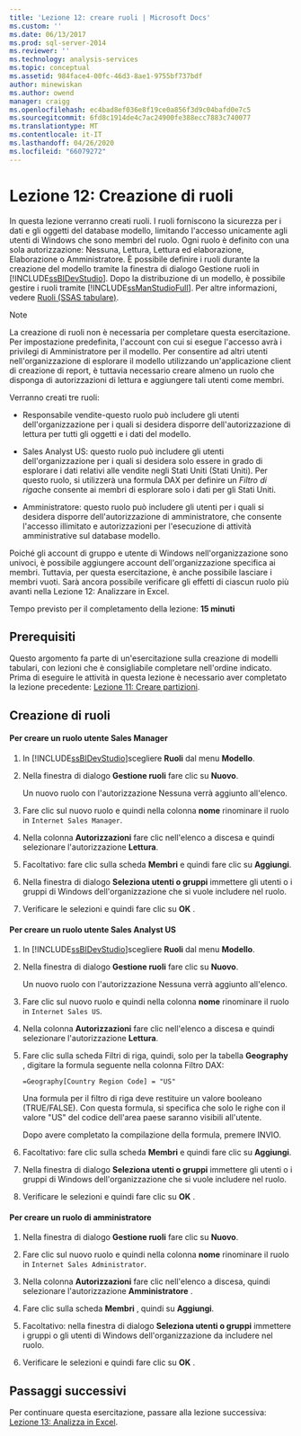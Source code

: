 ```yaml
---
title: 'Lezione 12: creare ruoli | Microsoft Docs'
ms.custom: ''
ms.date: 06/13/2017
ms.prod: sql-server-2014
ms.reviewer: ''
ms.technology: analysis-services
ms.topic: conceptual
ms.assetid: 984face4-00fc-46d3-8ae1-9755bf737bdf
author: minewiskan
ms.author: owend
manager: craigg
ms.openlocfilehash: ec4bad8ef036e8f19ce0a856f3d9c04bafd0e7c5
ms.sourcegitcommit: 6fd8c1914de4c7ac24900fe388ecc7883c740077
ms.translationtype: MT
ms.contentlocale: it-IT
ms.lasthandoff: 04/26/2020
ms.locfileid: "66079272"
---
```

# <a name="lesson-12-create-roles"></a>Lezione 12: Creazione di ruoli
  In questa lezione verranno creati ruoli. I ruoli forniscono la sicurezza per i dati e gli oggetti del database modello, limitando l'accesso unicamente agli utenti di Windows che sono membri del ruolo. Ogni ruolo è definito con una sola autorizzazione: Nessuna, Lettura, Lettura ed elaborazione, Elaborazione o Amministratore. È possibile definire i ruoli durante la creazione del modello tramite la finestra di dialogo Gestione ruoli in [!INCLUDE[ssBIDevStudio](../includes/ssbidevstudio-md.md)]. Dopo la distribuzione di un modello, è possibile gestire i ruoli tramite [!INCLUDE[ssManStudioFull](../includes/ssmanstudiofull-md.md)]. Per altre informazioni, vedere [Ruoli &#40;SSAS tabulare&#41;](tabular-models/roles-ssas-tabular.md).  
  
> [!NOTE]  
>  La creazione di ruoli non è necessaria per completare questa esercitazione. Per impostazione predefinita, l'account con cui si esegue l'accesso avrà i privilegi di Amministratore per il modello. Per consentire ad altri utenti nell'organizzazione di esplorare il modello utilizzando un'applicazione client di creazione di report, è tuttavia necessario creare almeno un ruolo che disponga di autorizzazioni di lettura e aggiungere tali utenti come membri.  
  
 Verranno creati tre ruoli:  
  
-   Responsabile vendite-questo ruolo può includere gli utenti dell'organizzazione per i quali si desidera disporre dell'autorizzazione di lettura per tutti gli oggetti e i dati del modello.  
  
-   Sales Analyst US: questo ruolo può includere gli utenti dell'organizzazione per i quali si desidera solo essere in grado di esplorare i dati relativi alle vendite negli Stati Uniti (Stati Uniti). Per questo ruolo, si utilizzerà una formula DAX per definire un *Filtro di riga*che consente ai membri di esplorare solo i dati per gli Stati Uniti.  
  
-   Amministratore: questo ruolo può includere gli utenti per i quali si desidera disporre dell'autorizzazione di amministratore, che consente l'accesso illimitato e autorizzazioni per l'esecuzione di attività amministrative sul database modello.  
  
 Poiché gli account di gruppo e utente di Windows nell'organizzazione sono univoci, è possibile aggiungere account dell'organizzazione specifica ai membri. Tuttavia, per questa esercitazione, è anche possibile lasciare i membri vuoti. Sarà ancora possibile verificare gli effetti di ciascun ruolo più avanti nella Lezione 12: Analizzare in Excel.  
  
 Tempo previsto per il completamento della lezione: **15 minuti**  
  
## <a name="prerequisites"></a>Prerequisiti  
 Questo argomento fa parte di un'esercitazione sulla creazione di modelli tabulari, con lezioni che è consigliabile completare nell'ordine indicato. Prima di eseguire le attività in questa lezione è necessario aver completato la lezione precedente: [Lezione 11: Creare partizioni](lesson-10-create-partitions.md).  
  
## <a name="create-roles"></a>Creazione di ruoli  
  
#### <a name="to-create-a-sales-manager-user-role"></a>Per creare un ruolo utente Sales Manager  
  
1.  In [!INCLUDE[ssBIDevStudio](../includes/ssbidevstudio-md.md)]scegliere **Ruoli** dal menu **Modello**.  
  
2.  Nella finestra di dialogo **Gestione ruoli** fare clic su **Nuovo**.  
  
     Un nuovo ruolo con l'autorizzazione Nessuna verrà aggiunto all'elenco.  
  
3.  Fare clic sul nuovo ruolo e quindi nella colonna **nome** rinominare il ruolo in `Internet Sales Manager`.  
  
4.  Nella colonna **Autorizzazioni** fare clic nell'elenco a discesa e quindi selezionare l'autorizzazione **Lettura**.  
  
5.  Facoltativo: fare clic sulla scheda **Membri** e quindi fare clic su **Aggiungi**.  
  
6.  Nella finestra di dialogo **Seleziona utenti o gruppi** immettere gli utenti o i gruppi di Windows dell'organizzazione che si vuole includere nel ruolo.  
  
7.  Verificare le selezioni e quindi fare clic su **OK** .  
  
#### <a name="to-create-a-sales-analyst-us-user-role"></a>Per creare un ruolo utente Sales Analyst US  
  
1.  In [!INCLUDE[ssBIDevStudio](../includes/ssbidevstudio-md.md)]scegliere **Ruoli** dal menu **Modello**.  
  
2.  Nella finestra di dialogo **Gestione ruoli** fare clic su **Nuovo**.  
  
     Un nuovo ruolo con l'autorizzazione Nessuna verrà aggiunto all'elenco.  
  
3.  Fare clic sul nuovo ruolo e quindi nella colonna **nome** rinominare il ruolo in `Internet Sales US`.  
  
4.  Nella colonna **Autorizzazioni** fare clic nell'elenco a discesa e quindi selezionare l'autorizzazione **Lettura**.  
  
5.  Fare clic sulla scheda Filtri di riga, quindi, solo per la tabella **Geography** , digitare la formula seguente nella colonna Filtro DAX:  
  
     `=Geography[Country Region Code] = "US"`  
  
     Una formula per il filtro di riga deve restituire un valore booleano (TRUE/FALSE). Con questa formula, si specifica che solo le righe con il valore "US" del codice dell'area paese saranno visibili all'utente.  
  
     Dopo avere completato la compilazione della formula, premere INVIO.  
  
6.  Facoltativo: fare clic sulla scheda **Membri** e quindi fare clic su **Aggiungi**.  
  
7.  Nella finestra di dialogo **Seleziona utenti o gruppi** immettere gli utenti o i gruppi di Windows dell'organizzazione che si vuole includere nel ruolo.  
  
8.  Verificare le selezioni e quindi fare clic su **OK** .  
  
#### <a name="to-create-an-administrator-role"></a>Per creare un ruolo di amministratore  
  
1.  Nella finestra di dialogo **Gestione ruoli** fare clic su **Nuovo**.  
  
2.  Fare clic sul nuovo ruolo e quindi nella colonna **nome** rinominare il ruolo in `Internet Sales Administrator`.  
  
3.  Nella colonna **Autorizzazioni** fare clic nell'elenco a discesa, quindi selezionare l'autorizzazione **Amministratore** .  
  
4.  Fare clic sulla scheda **Membri** , quindi su **Aggiungi**.  
  
5.  Facoltativo: nella finestra di dialogo **Seleziona utenti o gruppi** immettere i gruppi o gli utenti di Windows dell'organizzazione da includere nel ruolo.  
  
6.  Verificare le selezioni e quindi fare clic su **OK** .  
  
## <a name="next-steps"></a>Passaggi successivi  
 Per continuare questa esercitazione, passare alla lezione successiva: [Lezione 13: Analizza in Excel](lesson-12-analyze-in-excel.md).  
  
  
